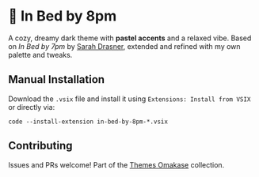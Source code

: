 # 🌙 In Bed by 8pm

A cozy, dreamy dark theme with **pastel accents** and a relaxed vibe.
Based on *In Bed by 7pm* by [Sarah Drasner](https://github.com/sdras), extended and refined with my own palette and tweaks.

## Manual Installation

Download the `.vsix` file and install it using `Extensions: Install from VSIX` or directly via:
```
code --install-extension in-bed-by-8pm-*.vsix
```

## Contributing

Issues and PRs welcome! Part of the [Themes Omakase](https://github.com/n00ki/themes-omakase) collection.
